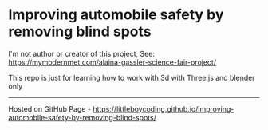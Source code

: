 # Improving automobile safety by removing blind spots

I'm not author or creator of this project, See: https://mymodernmet.com/alaina-gassler-science-fair-project/

This repo is just for learning how to work with 3d with Three.js and blender only

---

Hosted on GitHub Page - https://littleboycoding.github.io/improving-automobile-safety-by-removing-blind-spots/
